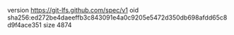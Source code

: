 version https://git-lfs.github.com/spec/v1
oid sha256:ed272be4daeeffb3c843091e4a0c9205e5472d350db698afdd65c8d9f4ace351
size 4874
